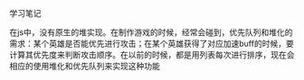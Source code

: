 学习笔记

在js中，没有原生的堆实现。在制作游戏的时候，经常会碰到，优先队列和堆化的需求：某个英雄是否能优先进行攻击；在某个英雄获得了对应加速buff的时候，要计算其优先度来判断攻击顺序。在以前的时候，都是用列表每次进行排序，现在会相应的使用堆化和优先队列来实现这种功能